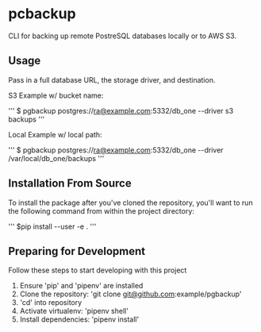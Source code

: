 pcbackup
========

CLI for backing up remote PostreSQL databases locally or to AWS S3.

## Usage

Pass in a full database URL, the storage driver, and destination. 

S3 Example w/ bucket name:

'''
$ pgbackup postgres://ra@example.com:5332/db_one --driver s3 backups
'''

Local Example w/ local path:

'''
$ pgbackup postgres://ra@example.com:5332/db_one --driver /var/local/db_one/backups
'''

## Installation From Source

To install the package after you've cloned the repository, you'll want to run the following command from within the project directory:

'''
$pip install --user -e .
'''

## Preparing for Development

Follow these steps to start developing with this project

1. Ensure 'pip' and 'pipenv' are installed
2. Clone the repository: 'git clone git@github.com:example/pgbackup'
3. 'cd' into repository
4. Activate virtualenv: 'pipenv shell'
5. Install dependencies: 'pipenv install'